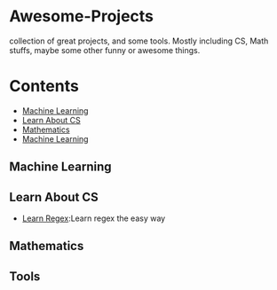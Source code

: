 # Awesome-Projects
collection of great projects, and some tools. Mostly including CS, Math stuffs, maybe some other funny or awesome things.

Contents
==============
* [Machine Learning](#1-Machine-Learning)
* [Learn About CS](#2-Learn-About-CS)
* [Mathematics](#3-Mathematics)
* [Machine Learning](#4-Tools)


## Machine Learning

## Learn About CS

- [Learn Regex](https://github.com/zeeshanu/learn-regex):Learn regex the easy way

## Mathematics

## Tools
